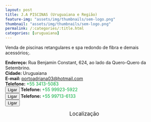 ```yaml
---
layout: post
title: J.A PISCINAS (Uruguaiana e Região)
feature-img: "assets/img/thumbnails/sem-logo.png"
thumbnail: "assets/img/thumbnails/sem-logo.png"
permalink: /:categories/:title.html
categories: [uruguaiana]
---
```

Venda de piscinas retangulares e spa redondo de fibra e demais acessórios;.<br />
<!-- more -->
<b>Endereço: </b>Rua Benjamin Constant, 624, ao lado da Quero-Quero da Setembrino.<br />
<b>Cidade: </b>Uruguaiana<br />
<b>E-mail: </b>portoadriana03@hotmail.com<br />
<b>Telefone: </b><span style="color: #00ab3a;">+55 3413-5083</span><br /> <a href="tel:5534135083"><button class="ligar">Ligar</button></a>
<b>Telefone: </b><span style="color: #00ab3a;">+55 99923-5922</span><br /> <a href="tel:55999235922"><button class="ligar">Ligar</button></a>
<b>Telefone: </b><span style="color: #00ab3a;">+55 99713-6133</span><br /> <a href="tel:55997136133"><button class="ligar">Ligar</button></a>
<br />
<style>
      #map {
        height: 400px;
        width: 100%;
       }
    </style>

<div style="font-size: larger; text-align: center;">
Localização</div>
<div id="map">
<script>
      function initMap() {
        var uluru = {lat: -29.7479217, lng: -57.0769178};
        var map = new google.maps.Map(document.getElementById('map'), {
          zoom: 17,
          center: uluru
        });
        var marker = new google.maps.Marker({
          position: uluru,
          map: map
        });
      }
    </script>
    <script async="" defer="" src="https://maps.googleapis.com/maps/api/js?key=AIzaSyDDc8SHLmOesJRaXCW0fZ2ST09W4s0ME5g&amp;callback=initMap">
    </script>
</div>
